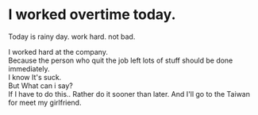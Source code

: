# I worked overtime today. 

Today is rainy day. work hard. not bad.  

I worked hard at the company.  
Because the person who quit the job left lots of stuff  should be done immediately.  
I know It's suck.  
But What can i say?  
If I have to do this.. Rather do it sooner than later.
And I'll go to the Taiwan for meet my girlfriend.  
